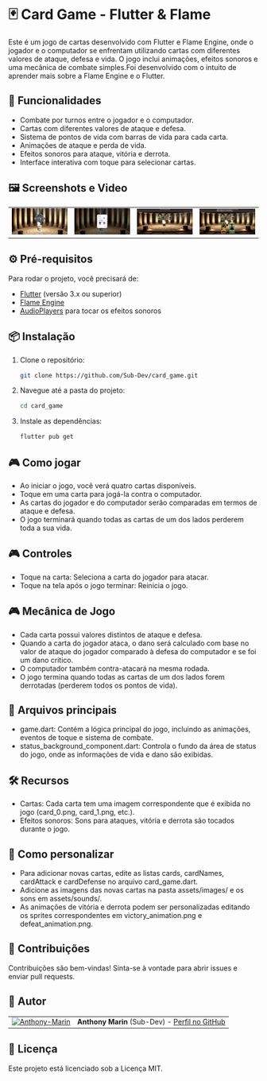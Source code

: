 # 🃏 Card Game - Flutter & Flame

Este é um jogo de cartas desenvolvido com Flutter e Flame Engine, onde o jogador e o computador se enfrentam utilizando cartas com diferentes valores de ataque, defesa e vida. O jogo inclui animações, efeitos sonoros e uma mecânica de combate simples.Foi desenvolvido com o intuito de aprender mais sobre a Flame Engine e o Flutter.

## 🚀 Funcionalidades

- Combate por turnos entre o jogador e o computador.
- Cartas com diferentes valores de ataque e defesa.
- Sistema de pontos de vida com barras de vida para cada carta.
- Animações de ataque e perda de vida.
- Efeitos sonoros para ataque, vitória e derrota.
- Interface interativa com toque para selecionar cartas.

## 🖼️ Screenshots e Video

<table>
  <tr>
    <td><img alt="Menu" src=".github/menu.png" width="100%"></td>
    <td><img alt="Opções" src=".github/menu-options.png" width="100%"></td>
    <td><img alt="Tela Jogo" src=".github/start-game-screen.png" width="100%"></td>
    <td><img alt="Tela Jogo" src=".github/gameplay.png" width="100%"></td>
  </tr>
</table>

## ⚙️ Pré-requisitos

Para rodar o projeto, você precisará de:

- [Flutter](https://flutter.dev/docs/get-started/install) (versão 3.x ou superior)
- [Flame Engine](https://docs.flame-engine.org/latest/)
- [AudioPlayers](https://pub.dev/packages/audioplayers) para tocar os efeitos sonoros

## 📦 Instalação

1. Clone o repositório:
   ```bash
   git clone https://github.com/Sub-Dev/card_game.git
   ```
2. Navegue até a pasta do projeto:
   ```bash
   cd card_game
   ```
3. Instale as dependências:
   ```bash
   flutter pub get
   ```

## 🎮 Como jogar

- Ao iniciar o jogo, você verá quatro cartas disponíveis.
- Toque em uma carta para jogá-la contra o computador.
- As cartas do jogador e do computador serão comparadas em termos de ataque e defesa.
- O jogo terminará quando todas as cartas de um dos lados perderem toda a sua vida.

## 🎮 Controles

- Toque na carta: Seleciona a carta do jogador para atacar.
- Toque na tela após o jogo terminar: Reinicia o jogo.

## 🎮 Mecânica de Jogo

- Cada carta possui valores distintos de ataque e defesa.
- Quando a carta do jogador ataca, o dano será calculado com base no valor de ataque do jogador comparado à defesa do computador e se foi um dano critico.
- O computador também contra-atacará na mesma rodada.
- O jogo termina quando todas as cartas de um dos lados forem derrotadas (perderem todos os pontos de vida).

## 📂 Arquivos principais

- game.dart: Contém a lógica principal do jogo, incluindo as animações, eventos de toque e sistema de combate.
- status_background_component.dart: Controla o fundo da área de status do jogo, onde as informações de vida e dano são exibidas.

## 🛠️ Recursos

- Cartas: Cada carta tem uma imagem correspondente que é exibida no jogo (card_0.png, card_1.png, etc.).
- Efeitos sonoros: Sons para ataques, vitória e derrota são tocados durante o jogo.

## 🔧 Como personalizar

- Para adicionar novas cartas, edite as listas cards, cardNames, cardAttack e cardDefense no arquivo card_game.dart.
- Adicione as imagens das novas cartas na pasta assets/images/ e os sons em assets/sounds/.
- As animações de vitória e derrota podem ser personalizadas editando os sprites correspondentes em victory_animation.png e defeat_animation.png.

## 🤝 Contribuições

Contribuições são bem-vindas! Sinta-se à vontade para abrir issues e enviar pull requests.

## 👥 Autor

<table>
 <tr>
 <td alinhar="centro">
 <a href="https://github.com/Sub-Dev" target="_blank">
 <img src="https://avatars.githubusercontent.com/u/68450692?v=4" alt="Anthony-Marin" height="30" width="30"/>
 </a>
 </td>
 <td>
 <strong>Anthony Marin</strong> (Sub-Dev) - <a href="https://github.com/Sub-Dev">Perfil no GitHub</a>
 </td>
 </tr>
</table>

## 📜 Licença

Este projeto está licenciado sob a Licença MIT.
